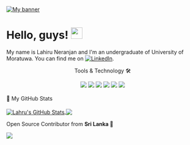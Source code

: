[![My banner](https://i.imgur.com/HTm48iG.jpeg)](https://174136t.github.io)
# Hello, guys! <img src="https://raw.githubusercontent.com/MartinHeinz/MartinHeinz/master/wave.gif" width="30px">
My name is Lahiru Neranjan and I'm an undergraduate of University of Moratuwa. You can find me on [![LinkedIn][3.2]][3].

<div align="center">
<p align="center">Tools & Technology 🛠</p>

<img src="https://img.shields.io/badge/Flutter-02569B?style=for-the-badge&logo=flutter&logoColor=white" />
<img src="https://img.shields.io/badge/Dart-0175C2?style=for-the-badge&logo=dart&logoColor=white" />
<img src="https://img.shields.io/badge/firebase-ffca28?style=for-the-badge&logo=firebase&logoColor=black" />
<img src="https://img.shields.io/badge/Python-FFD43B?style=for-the-badge&logo=python&logoColor=darkgreen" />
<img src="https://img.shields.io/badge/Git-F05032?style=for-the-badge&logo=git&logoColor=white" />
<img src="https://img.shields.io/badge/Adobe%20XD-FF61F6?style=for-the-badge&logo=Adobe%20XD&logoColor=white" />


</div>

<br>
<summary>📝 My GitHub Stats</summary>
<br>
<a href="https://github.com/174136t/174136t">
  <img align="center" src="https://github-readme-stats.vercel.app/api?username=174136t&show_icons=true&line_height=27&count_private=true&title_color=ffffff&text_color=c9cacc&icon_color=2bbc8a&bg_color=1d1f21" alt="Lahru's GitHub Stats" />
</a>
<a href="https://github.com/174136t/174136t">
  <img align="center" src="https://github-readme-stats.vercel.app/api/top-langs/?username=174136t&hide=java,html,tex&title_color=ffffff&text_color=c9cacc&icon_color=2bbc8a&bg_color=1d1f21&langs_count=3" />
</a>

  Open Source Contributor from <b>Sri Lanka<b> 💚
  
  ![](https://visitor-badge.glitch.me/badge?page_id=174136t.174136t)

<!-- ### Hello there 👋 -->

<!--
**174136t/174136t** is a ✨ _special_ ✨ repository because its `README.md` (this file) appears on your GitHub profile.

Here are some ideas to get you started:

- 🔭 I’m currently working on ...
- 🌱 I’m currently learning ...
- 👯 I’m looking to collaborate on ...
- 🤔 I’m looking for help with ...
- 💬 Ask me about ...
- 📫 How to reach me: ...
- 😄 Pronouns: ...
- ⚡ Fun fact: ...
-->
<!-- links to social media icons -->

<!-- icons with padding -->

[1.1]: http://i.imgur.com/tXSoThF.png (twitter icon with padding)
[2.1]: http://i.imgur.com/0o48UoR.png (github icon with padding)

<!-- icons without padding -->

[1.2]: http://i.imgur.com/wWzX9uB.png (twitter icon without padding)
[2.2]: http://i.imgur.com/9I6NRUm.png (github icon without padding)
[3.2]: https://raw.githubusercontent.com/MartinHeinz/MartinHeinz/master/linkedin-3-16.png (LinkedIn icon without padding)


<!-- links to your social media accounts -->

[1]: https://twitter.com/Martin_Heinz_
[2]: https://github.com/174136t
[3]: https://www.linkedin.com/in/lahiru-neranjan/
